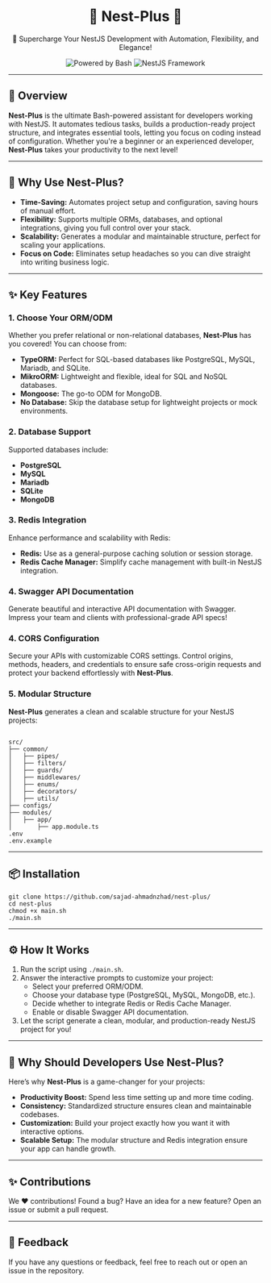 <h1 align="center">🌟 Nest-Plus 🌟</h1>
<p align="center">🚀 Supercharge Your NestJS Development with Automation, Flexibility, and Elegance!</p>

<p align="center">
  <img src="https://img.shields.io/badge/bash-powered-blue?style=flat-square" alt="Powered by Bash" />
  <img src="https://img.shields.io/badge/nestjs-framework-red?style=flat-square" alt="NestJS Framework" />
</p>

<hr />

<h2>🌟 Overview</h2>
<p><strong>Nest-Plus</strong> is the ultimate Bash-powered assistant for developers working with NestJS. It automates tedious tasks, builds a production-ready project structure, and integrates essential tools, letting you focus on coding instead of configuration. Whether you're a beginner or an experienced developer, <strong>Nest-Plus</strong> takes your productivity to the next level!</p>

<hr />

<h2>🎯 Why Use Nest-Plus?</h2>
<ul>
  <li><strong>Time-Saving:</strong> Automates project setup and configuration, saving hours of manual effort.</li>
  <li><strong>Flexibility:</strong> Supports multiple ORMs, databases, and optional integrations, giving you full control over your stack.</li>
  <li><strong>Scalability:</strong> Generates a modular and maintainable structure, perfect for scaling your applications.</li>
  <li><strong>Focus on Code:</strong> Eliminates setup headaches so you can dive straight into writing business logic.</li>
</ul>

<hr />

<h2>✨ Key Features</h2>
<h3>1. Choose Your ORM/ODM</h3>
<p>Whether you prefer relational or non-relational databases, <strong>Nest-Plus</strong> has you covered! You can choose from:</p>
<ul>
  <li><strong>TypeORM:</strong> Perfect for SQL-based databases like PostgreSQL, MySQL, Mariadb, and SQLite.</li>
  <li><strong>MikroORM:</strong> Lightweight and flexible, ideal for SQL and NoSQL databases.</li>
  <li><strong>Mongoose:</strong> The go-to ODM for MongoDB.</li>
  <li><strong>No Database:</strong> Skip the database setup for lightweight projects or mock environments.</li>
</ul>

<h3>2. Database Support</h3>
<p>Supported databases include:</p>
<ul>
  <li><strong>PostgreSQL</strong></li>
  <li><strong>MySQL</strong></li>
  <li><strong>Mariadb</strong></li>
  <li><strong>SQLite</strong></li>
  <li><strong>MongoDB</strong></li>
</ul>

<h3>3. Redis Integration</h3>
<p>Enhance performance and scalability with Redis:</p>
<ul>
  <li><strong>Redis:</strong> Use as a general-purpose caching solution or session storage.</li>
  <li><strong>Redis Cache Manager:</strong> Simplify cache management with built-in NestJS integration.</li>
</ul>

<h3>4. Swagger API Documentation</h3>
<p>Generate beautiful and interactive API documentation with Swagger. Impress your team and clients with professional-grade API specs!</p>

<h3>4. CORS Configuration</h3> <p>Secure your APIs with customizable CORS settings. Control origins, methods, headers, and credentials to ensure safe cross-origin requests and protect your backend effortlessly with <strong>Nest-Plus</strong>.</p>

<h3>5. Modular Structure</h3>
<p><strong>Nest-Plus</strong> generates a clean and scalable structure for your NestJS projects:</p>
<pre><code>
src/
├── common/
│   ├── pipes/
│   ├── filters/
│   ├── guards/
│   ├── middlewares/
│   ├── enums/
│   ├── decorators/
│   ├── utils/
├── configs/
├── modules/
│   ├── app/
│       ├── app.module.ts
.env
.env.example
</code></pre>

<hr />

<h2>📦 Installation</h2>
<pre><code>git clone https://github.com/sajad-ahmadnzhad/nest-plus/
cd nest-plus
chmod +x main.sh
./main.sh
</code></pre>

<hr />

<h2>⚙️ How It Works</h2>
<ol>
  <li>Run the script using <code>./main.sh</code>.</li>
  <li>Answer the interactive prompts to customize your project:
    <ul>
      <li>Select your preferred ORM/ODM.</li>
      <li>Choose your database type (PostgreSQL, MySQL, MongoDB, etc.).</li>
      <li>Decide whether to integrate Redis or Redis Cache Manager.</li>
      <li>Enable or disable Swagger API documentation.</li>
    </ul>
  </li>
  <li>Let the script generate a clean, modular, and production-ready NestJS project for you!</li>
</ol>

<hr />

<h2>🧐 Why Should Developers Use Nest-Plus?</h2>
<p>Here’s why <strong>Nest-Plus</strong> is a game-changer for your projects:</p>
<ul>
  <li><strong>Productivity Boost:</strong> Spend less time setting up and more time coding.</li>
  <li><strong>Consistency:</strong> Standardized structure ensures clean and maintainable codebases.</li>
  <li><strong>Customization:</strong> Build your project exactly how you want it with interactive options.</li>
  <li><strong>Scalable Setup:</strong> The modular structure and Redis integration ensure your app can handle growth.</li>
</ul>

<hr />

<h2>✨ Contributions</h2>
<p>We ❤️ contributions! Found a bug? Have an idea for a new feature? Open an issue or submit a pull request.</p>

<hr />

<h2>💬 Feedback</h2>
<p>If you have any questions or feedback, feel free to reach out or open an issue in the repository.</p>
